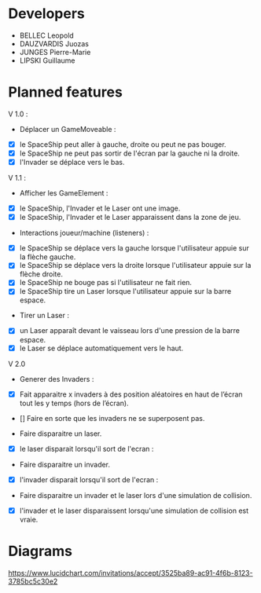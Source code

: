 # Developers

* BELLEC Leopold
* DAUZVARDIS Juozas
* JUNGES Pierre-Marie
* LIPSKI Guillaume

# Planned features

V 1.0 :
* Déplacer un GameMoveable :
 - [x] le SpaceShip peut aller à gauche, droite ou peut ne pas bouger.
 - [x] le SpaceShip ne peut pas sortir de l'écran par la gauche ni la droite.
 - [x] l'Invader se déplace vers le bas.

V 1.1 :
* Afficher les GameElement :
 - [x] le SpaceShip, l'Invader et le Laser ont une image. 
 - [x] le SpaceShip, l'Invader et le Laser apparaissent dans la zone de jeu. 
* Interactions joueur/machine (listeners) :
 - [x] le SpaceShip se déplace vers la gauche lorsque l'utilisateur appuie sur la flèche gauche. 
 - [x] le SpaceShip se déplace vers la droite lorsque l'utilisateur appuie sur la flèche droite. 
 - [x] le SpaceShip ne bouge pas si l'utilisateur ne fait rien. 
 - [x] le SpaceShip tire un Laser lorsque l'utilisateur appuie sur la barre espace. 
* Tirer un Laser :
 - [x] un Laser apparaît devant le vaisseau lors d'une pression de la barre espace. 
 - [x] le Laser se déplace automatiquement vers le haut. 

V 2.0
* Generer des Invaders :
 - [x] Fait apparaitre x invaders à des position aléatoires en haut de l’écran tout les y temps (hors de l’écran).
 - [] Faire en sorte que les invaders ne se superposent pas.
* Faire disparaitre un laser.
 - [x] le laser disparait lorsqu'il sort de l'ecran :
* Faire disparaitre un invader.
 - [x] l'invader disparait lorsqu'il sort de l'ecran :
* Faire disparaitre un invader et le laser lors d'une simulation de collision.
 - [x] l'invader et le laser disparaissent lorsqu'une simulation de collision est vraie.

# Diagrams

https://www.lucidchart.com/invitations/accept/3525ba89-ac91-4f6b-8123-3785bc5c30e2

